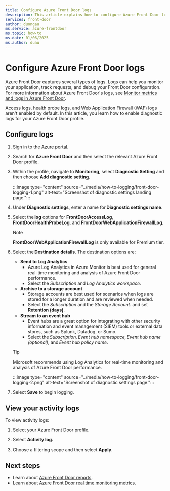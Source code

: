 ```yaml
---
title: Configure Azure Front Door logs
description: This article explains how to configure Azure Front Door logs.
services: front-door
author: duongau
ms.service: azure-frontdoor
ms.topic: how-to
ms.date: 01/06/2025
ms.author: duau
---
```


# Configure Azure Front Door logs

Azure Front Door captures several types of logs. Logs can help you monitor your application, track requests, and debug your Front Door configuration. For more information about Azure Front Door's logs, see [Monitor metrics and logs in Azure Front Door](../front-door-diagnostics.md).

Access logs, health probe logs, and Web Application Firewall (WAF) logs aren't enabled by default. In this article, you learn how to enable diagnostic logs for your Azure Front Door profile.

## Configure logs

1. Sign in to the [Azure portal](https://portal.azure.com).

1. Search for **Azure Front Door** and then select the relevant Azure Front Door profile.

1. Within the profile, navigate to **Monitoring**, select **Diagnostic Setting** and then choose **Add diagnostic setting**.

   :::image type="content" source="../media/how-to-logging/front-door-logging-1.png" alt-text="Screenshot of diagnostic settings landing page.":::

1. Under **Diagnostic settings**, enter a name for **Diagnostic settings name**.

1. Select the **log** options for **FrontDoorAccessLog**, **FrontDoorHealthProbeLog**, and **FrontDoorWebApplicationFirewallLog**.

   > [!NOTE]
   > **FrontDoorWebApplicationFirewallLog** is only available for Premium tier.

1. Select the **Destination details**. The destination options are: 

    * **Send to Log Analytics**
      * Azure Log Analytics in Azure Monitor is best used for general real-time monitoring and analysis of Azure Front Door performance.
      * Select the *Subscription* and *Log Analytics workspace*.
    * **Archive to a storage account**
      * Storage accounts are best used for scenarios when logs are stored for a longer duration and are reviewed when needed.
      * Select the *Subscription* and the *Storage Account*. and set **Retention (days)**.
    * **Stream to an event hub**
      * Event hubs are a great option for integrating with other security information and event management (SIEM) tools or external data stores, such as Splunk, Datadog, or Sumo. 
      * Select the *Subscription, Event hub namespace, Event hub name (optional)*, and *Event hub policy name*. 

    > [!TIP]
    > Microsoft recommends using Log Analytics for real-time monitoring and analysis of Azure Front Door performance.

     :::image type="content" source="../media/how-to-logging/front-door-logging-2.png" alt-text="Screenshot of diagnostic settings page.":::

1. Select **Save** to begin logging.

## View your activity logs

To view activity logs:

1. Select your Azure Front Door profile.

1. Select **Activity log.**

1. Choose a filtering scope and then select **Apply**.

## Next steps

- Learn about [Azure Front Door reports](how-to-reports.md).
- Learn about [Azure Front Door real time monitoring metrics](how-to-monitor-metrics.md).
